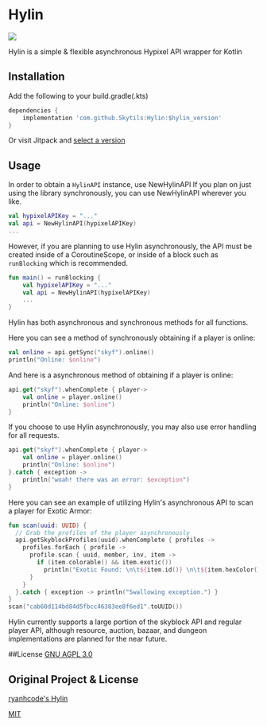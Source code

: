 # Hylin
[![](https://jitpack.io/v/Skytils/Hylin.svg)](https://jitpack.io/#Skytils/Hylin)

Hylin is a simple &amp; flexible asynchronous Hypixel API wrapper for Kotlin

## Installation

Add the following to your build.gradle(.kts)

```groovy
dependencies {
    implementation 'com.github.Skytils:Hylin:$hylin_version'
}
```
Or visit Jitpack and [select a version](https://jitpack.io/#Skytils/Hylin/latest) 

## Usage

In order to obtain a `HylinAPI` instance, use NewHylinAPI
If you plan on just using the library synchronously, you can use NewHylinAPI wherever you like.

```kotlin
val hypixelAPIKey = "..."
val api = NewHylinAPI(hypixelAPIKey)
...
```
However, if you are planning to use Hylin asynchronously, the API must be created inside of a CoroutineScope, or inside of a block such as `runBlocking` which is recommended.
```kotlin
fun main() = runBlocking {
    val hypixelAPIKey = "..."
    val api = NewHylinAPI(hypixelAPIKey)
    ...
}
```

Hylin has both asynchronous and synchronous methods for all functions.

Here you can see a method of synchronously obtaining if a player is online:
```kotlin
val online = api.getSync("skyf").online()
println("Online: $online")
```
And here is a asynchronous method of obtaining if a player is online:
```kotlin
api.get("skyf").whenComplete { player->
    val online = player.online()
    println("Online: $online")
}
```
If you choose to use Hylin asynchronously, you may also use error handling for all requests.
```kotlin
api.get("skyf").whenComplete { player->
    val online = player.online()
    println("Online: $online")
}.catch { exception ->
    println("woah! there was an error: $exception")
}
```
Here you can see an example of utilizing Hylin's asynchronous API to scan a player for Exotic Armor:
```kotlin
fun scan(uuid: UUID) {
  // Grab the profiles of the player asynchronously
  api.getSkyblockProfiles(uuid).whenComplete { profiles -> 
    profiles.forEach { profile ->
      profile.scan { uuid, member, inv, item ->
        if (item.colorable() && item.exotic())
          println("Exotic Found: \n\t${item.id()} \n\t${item.hexColor()} \n\t$uuid \n\t${inv.name}")
      }
    } 
  }.catch { exception -> println("Swallowing exception.") }
}
scan("cab60d114bd84d5fbcc46383ee8f6ed1".toUUID())
```
Hylin currently supports a large portion of the skyblock API and regular player API, although resource, auction, bazaar, and dungeon implementations are planned for the near future.

##License
[GNU AGPL 3.0](https://github.com/Skytils/Hylin/blob/master/LICENSE.md)

## Original Project & License
[ryanhcode's Hylin](https://github.com/ryanhcode/Hylin)

[MIT](https://choosealicense.com/licenses/mit/)
